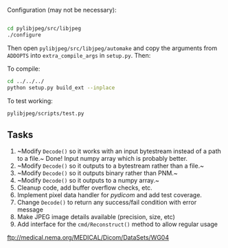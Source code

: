 Configuration (may not be necessary):
```bash

cd pylibjpeg/src/libjpeg
./configure
```
Then open `pylibjpeg/src/libjpeg/automake` and copy the arguments from
``ADDOPTS`` into `extra_compile_args` in `setup.py`. Then:

To compile:
```bash
cd ../../../
python setup.py build_ext --inplace
```

To test working:
```bash
pylibjpeg/scripts/test.py
```

Tasks
-----

1. ~Modify `Decode()` so it works with an input bytestream instead of a path to
   a file.~ Done! Input numpy array which is probably better.
2. ~Modify `Decode()` so it outputs to a bytestream rather than a file.~
3. ~Modify `Decode()` so it outputs binary rather than PNM.~
4. ~Modify `Decode()` so it outputs to a numpy array.~
5. Cleanup code, add buffer overflow checks, etc.
6. Implement pixel data handler for *pydicom* and add test coverage.
7. Change `Decode()` to return any success/fail condition with error message
8. Make JPEG image details available (precision, size, etc)
9. Add interface for the `cmd/Reconstruct()` method to allow regular usage


ftp://medical.nema.org/MEDICAL/Dicom/DataSets/WG04
